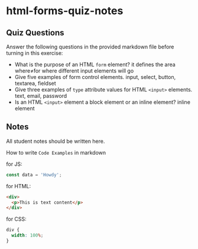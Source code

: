 # html-forms-quiz-notes

## Quiz Questions

Answer the following questions in the provided markdown file before turning in this exercise:

- What is the purpose of an HTML `form` element?
  it defines the area where≠for where different input elements will go
- Give five examples of form control elements.
  input, select, button, textarea, fieldset
- Give three examples of `type` attribute values for HTML `<input>` elements.
  text, email, password
- Is an HTML `<input>` element a block element or an inline element?
  inline element

## Notes

All student notes should be written here.

How to write `Code Examples` in markdown

for JS:

```javascript
const data = 'Howdy';
```

for HTML:

```html
<div>
  <p>This is text content</p>
</div>
```

for CSS:

```css
div {
  width: 100%;
}
```
